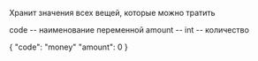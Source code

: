 Хранит значения всех вещей, которые можно тратить

code -- наименование переменной
amount -- int -- количество

{
"code": "money"
"amount": 0
}